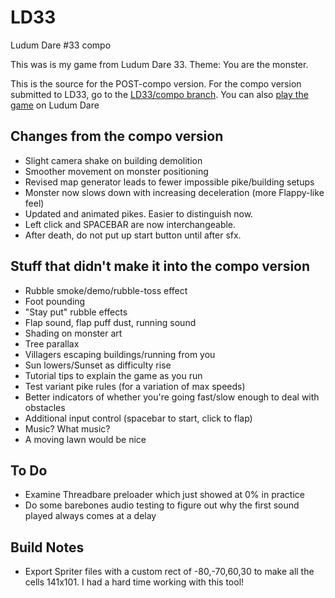 # LD33
Ludum Dare #33 compo

This was is my game from Ludum Dare 33. Theme: You are the monster.

This is the source for the POST-compo version. For the compo version submitted to LD33, go to the [LD33/compo branch](https://github.com/scriptorum/LD33/tree/compo). You can also [play the game](http://ludumdare.com/compo/ludum-dare-33/?action=preview&uid=17811) on Ludum Dare

## Changes from the compo version
- Slight camera shake on building demolition
- Smoother movement on monster positioning
- Revised map generator leads to fewer impossible pike/building setups
- Monster now slows down with increasing deceleration (more Flappy-like feel)
- Updated and animated pikes. Easier to distinguish now.
- Left click and SPACEBAR are now interchangeable.
- After death, do not put up start button until after sfx.

## Stuff that didn't make it into the compo version
- Rubble smoke/demo/rubble-toss effect
- Foot pounding
- "Stay put" rubble effects
- Flap sound, flap puff dust, running sound
- Shading on monster art
- Tree parallax
- Villagers escaping buildings/running from you
- Sun lowers/Sunset as difficulty rise
- Tutorial tips to explain the game as you run
- Test variant pike rules (for a variation of max speeds)
- Better indicators of whether you're going fast/slow enough to deal with obstacles
- Additional input control (spacebar to start, click to flap)
- Music? What music?
- A moving lawn would be nice

## To Do
- Examine Threadbare preloader which just showed at 0% in practice
- Do some barebones audio testing to figure out why the first sound played always comes at a delay

## Build Notes
- Export Spriter files with a custom rect of -80,-70,60,30 to make all the cells 141x101. I had a hard time working with this tool!


